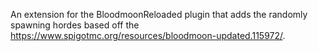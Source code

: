 An extension for the BloodmoonReloaded plugin that adds the randomly spawning hordes based off the https://www.spigotmc.org/resources/bloodmoon-updated.115972/.

